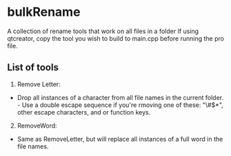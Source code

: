 # bulkRename
A collection of rename tools that work on all files in a folder
If using qtcreator, copy the tool you wish to build to main.cpp before running the pro file.

## List of tools
1. Remove Letter: 
  - Drop all instances of a character from all file names in the current folder.  - Use a double escape sequence if you're rmoving one of these: "\\\#$*", other escape characters, and or function keys.

2. RemoveWord:
  - Same as RemoveLetter, but will replace all instances of a full word in the file names.


